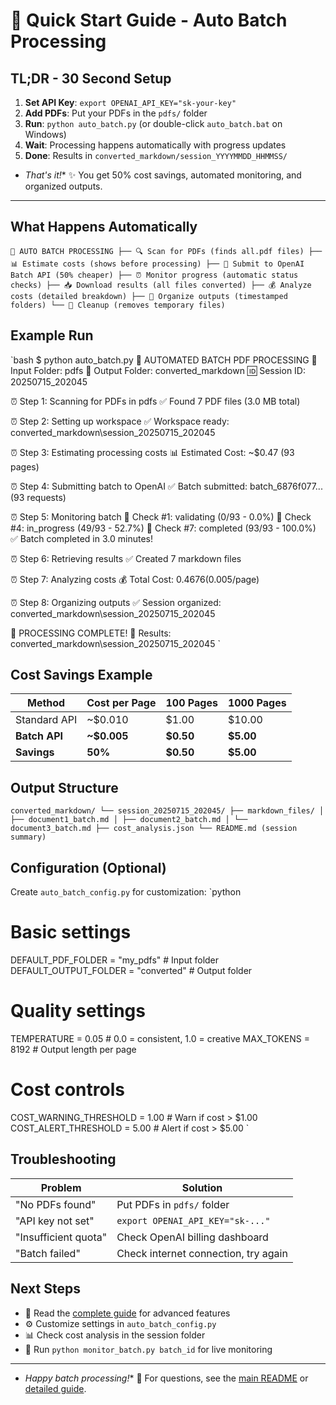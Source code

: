 # 🚀 Quick Start Guide - Auto Batch Processing

## TL;DR - 30 Second Setup

1. **Set API Key**: `export OPENAI_API_KEY="sk-your-key"`
2. **Add PDFs**: Put your PDFs in the `pdfs/` folder
3. **Run**: `python auto_batch.py` (or double-click `auto_batch.bat` on Windows)
4. **Wait**: Processing happens automatically with progress updates
5. **Done**: Results in `converted_markdown/session_YYYYMMDD_HHMMSS/`

- *That's it!** ✨ You get 50% cost savings, automated monitoring, and organized outputs.

- --

## What Happens Automatically
`
🤖 AUTO BATCH PROCESSING
├── 🔍 Scan for PDFs (finds all.pdf files)
├── 📊 Estimate costs (shows before processing)
├── 🚀 Submit to OpenAI Batch API (50% cheaper)
├── ⏰ Monitor progress (automatic status checks)
├── 📥 Download results (all files converted)
├── 💰 Analyze costs (detailed breakdown)
├── 📁 Organize outputs (timestamped folders)
└── 🧹 Cleanup (removes temporary files)
`
## Example Run
`bash
$ python auto_batch.py
🚀 AUTOMATED BATCH PDF PROCESSING
📁 Input Folder: pdfs
📁 Output Folder: converted_markdown
🆔 Session ID: 20250715_202045

⏰ Step 1: Scanning for PDFs in pdfs
✅ Found 7 PDF files (3.0 MB total)

⏰ Step 2: Setting up workspace
✅ Workspace ready: converted_markdown\session_20250715_202045

⏰ Step 3: Estimating processing costs
📊 Estimated Cost: ~$0.47 (93 pages)

⏰ Step 4: Submitting batch to OpenAI
✅ Batch submitted: batch_6876f077... (93 requests)

⏰ Step 5: Monitoring batch
🔄 Check #1: validating (0/93 - 0.0%)
🔄 Check #4: in_progress (49/93 - 52.7%)
🔄 Check #7: completed (93/93 - 100.0%)
✅ Batch completed in 3.0 minutes!

⏰ Step 6: Retrieving results
✅ Created 7 markdown files

⏰ Step 7: Analyzing costs
💰 Total Cost: $0.4676 ($0.005/page)

⏰ Step 8: Organizing outputs
✅ Session organized: converted_markdown\session_20250715_202045

🎉 PROCESSING COMPLETE!
📁 Results: converted_markdown\session_20250715_202045
`
## Cost Savings Example

| Method | Cost per Page | 100 Pages | 1000 Pages |
|---|---|---|---|
| Standard API | ~$0.010 | $1.00 | $10.00 |
| **Batch API** | **~$0.005** | **$0.50** | **$5.00** |
| **Savings** | **50%** | **$0.50** | **$5.00** |

## Output Structure
`
converted_markdown/
└── session_20250715_202045/
 ├── markdown_files/
 │ ├── document1_batch.md
 │ ├── document2_batch.md
 │ └── document3_batch.md
 ├── cost_analysis.json
 └── README.md (session summary)
`
## Configuration (Optional)

Create `auto_batch_config.py` for customization:
`python
# Basic settings

DEFAULT_PDF_FOLDER = "my_pdfs" # Input folder
DEFAULT_OUTPUT_FOLDER = "converted" # Output folder

# Quality settings

TEMPERATURE = 0.05 # 0.0 = consistent, 1.0 = creative
MAX_TOKENS = 8192 # Output length per page

# Cost controls

COST_WARNING_THRESHOLD = 1.00 # Warn if cost > $1.00
COST_ALERT_THRESHOLD = 5.00 # Alert if cost > $5.00
`
## Troubleshooting

| Problem | Solution |
|---|---|
| "No PDFs found" | Put PDFs in `pdfs/` folder |
| "API key not set" | `export OPENAI_API_KEY="sk-..."` |
| "Insufficient quota" | Check OpenAI billing dashboard |
| "Batch failed" | Check internet connection, try again |

## Next Steps

- 📖 Read the [complete guide](AUTO_BATCH_GUIDE.md) for advanced features
- ⚙️ Customize settings in `auto_batch_config.py`
- 📊 Check cost analysis in the session folder
- 🔄 Run `python monitor_batch.py batch_id` for live monitoring

- --

- *Happy batch processing!** 🚀 For questions, see the [main README](README.md) or [detailed guide](AUTO_BATCH_GUIDE.md).
